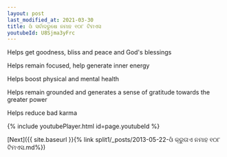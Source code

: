 ```yaml
---
layout: post
last_modified_at: 2021-03-30
title: ଓଁ ସର୍ବାଦରୁଷେ ନମାହ ୧୦୮ ଟିମଏସ
youtubeId: U8Sjma3yFrc
---
```

 
 
Helps get goodness, bliss and peace and God's blessings
 
Helps remain focused, help generate inner energy 
 
Helps boost physical and mental health 
 
Helps remain grounded and generates a sense of gratitude towards the greater power 
 
Helps reduce bad karma
 
 
 
 


{% include youtubePlayer.html id=page.youtubeId %}
 
[Next]({{ site.baseurl }}{% link  split1/_posts/2013-05-22-ଓଁ କ୍ରୁତାଏ ନମାହ ୧୦୮ ଟିମଏସ.md%})
 
